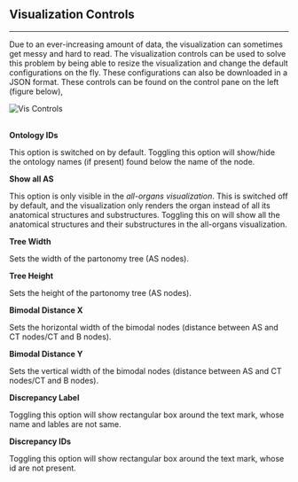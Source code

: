 ## Visualization Controls
---

Due to an ever-increasing amount of data, the visualization can sometimes get messy and hard to read. The visualization controls can be used to solve this problem by being able to resize the visualization and change the default configurations on the fly. These configurations can also be downloaded in a JSON format. These controls can be found on the control pane on the left (figure below),

<img src="assets/docs/vis-controls/controls.png" alt="Vis Controls" class="md-img p-2 w-50" >

<br>
<br>

**Ontology IDs**

This option is switched on by default. Toggling this option will show/hide the ontology names (if present) found below the name of the node.


**Show all AS**

This option is only visible in the *all-organs visualization*. This is switched off by default, and the visualization only renders the organ instead of all its anatomical structures and substructures. Toggling this on will show all the anatomical structures and their substructures in the all-organs visualization.


**Tree Width**

Sets the width of the partonomy tree (AS nodes).


**Tree Height**

Sets the height of the partonomy tree (AS nodes).


**Bimodal Distance X**

Sets the horizontal width of the bimodal nodes (distance between AS and CT nodes/CT and B nodes).


**Bimodal Distance Y**

Sets the vertical width of the bimodal nodes (distance between AS and CT nodes/CT and B nodes).

**Discrepancy Label**

Toggling this option will show rectangular box around the text mark, whose name and lables are not same.

**Discrepancy IDs**

Toggling this option will show rectangular box around the text mark, whose id are not present.